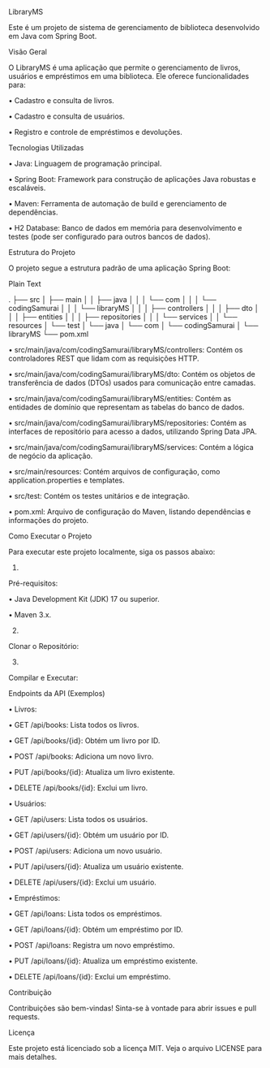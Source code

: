 LibraryMS

Este é um projeto de sistema de gerenciamento de biblioteca desenvolvido em Java com Spring Boot.

Visão Geral

O LibraryMS é uma aplicação que permite o gerenciamento de livros, usuários e empréstimos em uma biblioteca. Ele oferece funcionalidades para:

•
Cadastro e consulta de livros.

•
Cadastro e consulta de usuários.

•
Registro e controle de empréstimos e devoluções.

Tecnologias Utilizadas

•
Java: Linguagem de programação principal.

•
Spring Boot: Framework para construção de aplicações Java robustas e escaláveis.

•
Maven: Ferramenta de automação de build e gerenciamento de dependências.

•
H2 Database: Banco de dados em memória para desenvolvimento e testes (pode ser configurado para outros bancos de dados).

Estrutura do Projeto

O projeto segue a estrutura padrão de uma aplicação Spring Boot:

Plain Text


. 
├── src
│   ├── main
│   │   ├── java
│   │   │   └── com
│   │   │       └── codingSamurai
│   │   │           └── libraryMS
│   │   │               ├── controllers
│   │   │               ├── dto
│   │   │               ├── entities
│   │   │               ├── repositories
│   │   │               └── services
│   │   └── resources
│   └── test
│       └── java
│           └── com
│               └── codingSamurai
│                   └── libraryMS
└── pom.xml


•
src/main/java/com/codingSamurai/libraryMS/controllers: Contém os controladores REST que lidam com as requisições HTTP.

•
src/main/java/com/codingSamurai/libraryMS/dto: Contém os objetos de transferência de dados (DTOs) usados para comunicação entre camadas.

•
src/main/java/com/codingSamurai/libraryMS/entities: Contém as entidades de domínio que representam as tabelas do banco de dados.

•
src/main/java/com/codingSamurai/libraryMS/repositories: Contém as interfaces de repositório para acesso a dados, utilizando Spring Data JPA.

•
src/main/java/com/codingSamurai/libraryMS/services: Contém a lógica de negócio da aplicação.

•
src/main/resources: Contém arquivos de configuração, como application.properties e templates.

•
src/test: Contém os testes unitários e de integração.

•
pom.xml: Arquivo de configuração do Maven, listando dependências e informações do projeto.

Como Executar o Projeto

Para executar este projeto localmente, siga os passos abaixo:

1.
Pré-requisitos:

•
Java Development Kit (JDK) 17 ou superior.

•
Maven 3.x.



2.
Clonar o Repositório:

3.
Compilar e Executar:

Endpoints da API (Exemplos)

•
Livros:

•
GET /api/books: Lista todos os livros.

•
GET /api/books/{id}: Obtém um livro por ID.

•
POST /api/books: Adiciona um novo livro.

•
PUT /api/books/{id}: Atualiza um livro existente.

•
DELETE /api/books/{id}: Exclui um livro.



•
Usuários:

•
GET /api/users: Lista todos os usuários.

•
GET /api/users/{id}: Obtém um usuário por ID.

•
POST /api/users: Adiciona um novo usuário.

•
PUT /api/users/{id}: Atualiza um usuário existente.

•
DELETE /api/users/{id}: Exclui um usuário.



•
Empréstimos:

•
GET /api/loans: Lista todos os empréstimos.

•
GET /api/loans/{id}: Obtém um empréstimo por ID.

•
POST /api/loans: Registra um novo empréstimo.

•
PUT /api/loans/{id}: Atualiza um empréstimo existente.

•
DELETE /api/loans/{id}: Exclui um empréstimo.



Contribuição

Contribuições são bem-vindas! Sinta-se à vontade para abrir issues e pull requests.

Licença

Este projeto está licenciado sob a licença MIT. Veja o arquivo LICENSE para mais detalhes.


